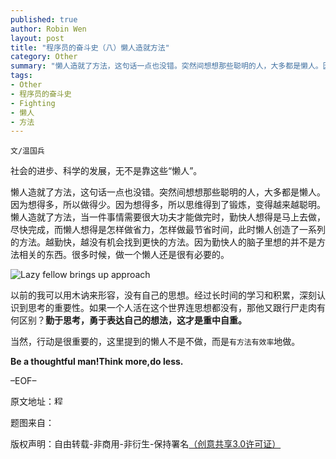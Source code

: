 ```yaml
---
published: true
author: Robin Wen
layout: post
title: "程序员的奋斗史（八）懒人造就方法"
category: Other
summary: "懒人造就了方法，这句话一点也没错。突然间想想那些聪明的人，大多都是懒人。因为想得多，所以做得少。因为想得多，所以思维得到了锻炼，变得越来越聪明。懒人造就了方法，当一件事情需要很大功夫才能做完时，勤快人想得是马上去做，尽快完成，而懒人想得是怎样做省力，怎样做最节省时间，此时懒人创造了一系列的方法。越勤快，越没有机会找到更快的方法。因为勤快人的脑子里想的并不是方法相关的东西。很多时候，做一个懒人还是很有必要的。"
tags: 
- Other
- 程序员的奋斗史
- Fighting
- 懒人
- 方法
---
```


`文/温国兵`

社会的进步、科学的发展，无不是靠这些“懒人”。

懒人造就了方法，这句话一点也没错。突然间想想那些聪明的人，大多都是懒人。因为想得多，所以做得少。因为想得多，所以思维得到了锻炼，变得越来越聪明。懒人造就了方法，当一件事情需要很大功夫才能做完时，勤快人想得是马上去做，尽快完成，而懒人想得是怎样做省力，怎样做最节省时间，此时懒人创造了一系列的方法。越勤快，越没有机会找到更快的方法。因为勤快人的脑子里想的并不是方法相关的东西。很多时候，做一个懒人还是很有必要的。

![ Lazy fellow brings up approach](http://i.imgur.com/ZE1HTs8.jpg)

以前的我可以用木讷来形容，没有自己的思想。经过长时间的学习和积累，深刻认识到思考的重要性。如果一个人活在这个世界连思想都没有，那他又跟行尸走肉有何区别？**勤于思考，勇于表达自己的想法，这才是重中自重。**

当然，行动是很重要的，这里提到的懒人不是不做，而是`有方法有效率`地做。

**Be a thoughtful man!Think more,do less.**

–EOF–

原文地址：<a href="http://blog.csdn.net/justdb/article/details/7988620" target="_blank"><img src="http://i.imgur.com/BROigUO.jpg" title="程序员的奋斗史（八）懒人造就方法" height="16px" width="16px" border="0" alt="程序员的奋斗史（八）懒人造就方法" /></a>

题图来自：<a href="http://kapilarambam.blogspot.jp/2011/10/mellow-mellow-lazy-fellow.html" target="_blank"><img src="http://i.imgur.com/zOeiV4B.png" title="" border="0" alt="" height="16px" width="16px" /></a>

版权声明：自由转载-非商用-非衍生-保持署名<a href="http://creativecommons.org/licenses/by-nc-nd/3.0/deed.zh" target="_blank">（创意共享3.0许可证）</a>
